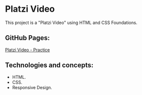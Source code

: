 # Platzi Video

This project is a "Platzi Video" using HTML and CSS Foundations.

## GitHub Pages:

[Platzi Video - Practice](https://mauriciojcarrillo.github.io/5.curso_frontend_developer_platzi)

## Technologies and concepts:

- HTML.
- CSS.
- Responsive Design.